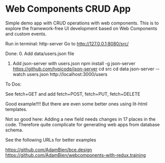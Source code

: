 # Web Components CRUD App

Simple demo app with CRUD operations with web components.
This is to explore the framework-free UI development based on Web Components and custom events.

Run in terminal: http-server
Go to http://127.0.0.1:8080/src/

Done:
0. Add data/users.json file
1. Add json-server with users.json
npm install -g json-server
https://github.com/typicode/json-server
cd src
cd data 
json-server --watch users.json
http://localhost:3000/users

To Dos:

See fetch+GET and 
add fetch+POST, fetch+PUT, fetch+DELETE

Good example!!!!
But there are even some better ones using lit-html templates.

Not so good here: Adding a new field needs changes in 17 places in the code.
Therefore quite complicate for generating web apps from database schema.

See the following URLs for better examples

https://github.com/AdamBien/bce.design
https://github.com/AdamBien/webcomponents-with-redux.training
